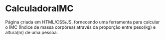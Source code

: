 # CalculadoraIMC

Página criada em HTML/CSS/JS, fornecendo uma ferramenta para calcular o IMC (Índice de massa corpórea) através da proporção entre peso(kg) e altura(m) de uma pessoa.
